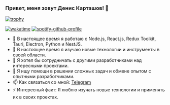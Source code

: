### Привет, меня зовут Денис Карташов! 👋

[![trophy](https://github-profile-trophy.vercel.app/?username=dEN5-tech)](https://github.com/ryo-ma/github-profile-trophy) 

[![wakatime](https://wakatime.com/badge/user/b7eb1e3a-81b1-4b12-96e2-d27568c1cf46.svg)](https://wakatime.com/@b7eb1e3a-81b1-4b12-96e2-d27568c1cf46) [![spotify-github-profile](https://spotify-github-profile.kittinanx.com/api/view?uid=31d542sgdqoakbwvchjre7iqyavy&cover_image=true&theme=karaoke&show_offline=false&background_color=121212&interchange=true)](https://github.com/kittinan/spotify-github-profile)
<!--
**dEN5-tech/dEN5-tech** - это ✨ _особый_ ✨ репозиторий, потому что его `README.md` (этот файл) отображается на вашем профиле GitHub.
-->
- 🔭 В настоящее время я работаю с Node.js, React.js, Redux Toolkit, Tauri, Electron, Python и NestJS.
- 🌱 В настоящее время я изучаю новые технологии и инструменты в своей области.
- 👯 Я хотел бы сотрудничать с другими разработчиками над интересными проектами.
- 🤔 Я ищу помощи в решении сложных задач и обмене опытом с опытными разработчиками.
- 📫 Как связаться со мной: [Telegram](https://t.me/bulba_tech)
- ⚡ Интересный факт: Я люблю изучать новые технологии и применять их в своих проектах.

